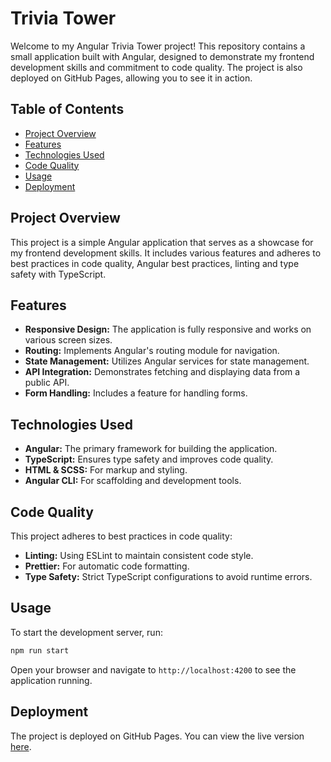 # Trivia Tower

Welcome to my Angular Trivia Tower project! This repository contains a small application built with Angular, designed to demonstrate my frontend development skills and commitment to code quality. The project is also deployed on GitHub Pages, allowing you to see it in action.

## Table of Contents

- [Project Overview](#project-overview)
- [Features](#features)
- [Technologies Used](#technologies-used)
- [Code Quality](#code-quality)
- [Usage](#usage)
- [Deployment](#deployment)

## Project Overview

This project is a simple Angular application that serves as a showcase for my frontend development skills. It includes various features and adheres to best practices in code quality, Angular best practices, linting and type safety with TypeScript.

## Features

- **Responsive Design:** The application is fully responsive and works on various screen sizes.
- **Routing:** Implements Angular's routing module for navigation.
- **State Management:** Utilizes Angular services for state management.
- **API Integration:** Demonstrates fetching and displaying data from a public API.
- **Form Handling:** Includes a feature for handling forms.

## Technologies Used

- **Angular:** The primary framework for building the application.
- **TypeScript:** Ensures type safety and improves code quality.
- **HTML & SCSS:** For markup and styling.
- **Angular CLI:** For scaffolding and development tools.

## Code Quality

This project adheres to best practices in code quality:

- **Linting:** Using ESLint to maintain consistent code style.
- **Prettier:** For automatic code formatting.
- **Type Safety:** Strict TypeScript configurations to avoid runtime errors.

## Usage

To start the development server, run:
```sh
npm run start
```
Open your browser and navigate to `http://localhost:4200` to see the application running.

## Deployment

The project is deployed on GitHub Pages. You can view the live version [here](https://marioherceg.github.io/trivia-tower).

